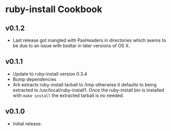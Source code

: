 ruby-install Cookbook
=====================

v0.1.2
-------

* Last release got mangled with PaxHeaders in directories which seems to be due
  to an issue with bsdtar in later versions of OS X.

v0.1.1
-------

* Update to ruby-install version 0.3.4
* Bump dependencies
* Ark extracts ruby-install tarball to /tmp otherwise it defaults to being
  extracted to /usr/local/ruby-install1.  Once the ruby-install bin is installed
  with `make install` the extracted tarball is no needed.

v0.1.0
------

* Initial release.
